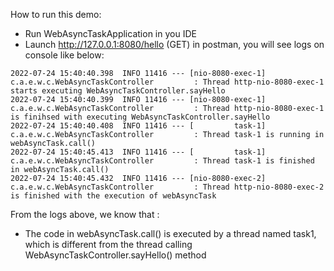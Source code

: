 How to run this demo:
- Run WebAsyncTaskApplication in you IDE
- Launch http://127.0.0.1:8080/hello (GET) in postman, you will see logs on console like below: </br>
```aidl
2022-07-24 15:40:40.398  INFO 11416 --- [nio-8080-exec-1] c.a.e.w.c.WebAsyncTaskController         : Thread http-nio-8080-exec-1 starts executing WebAsyncTaskController.sayHello
2022-07-24 15:40:40.399  INFO 11416 --- [nio-8080-exec-1] c.a.e.w.c.WebAsyncTaskController         : Thread http-nio-8080-exec-1 is finihsed with executing WebAsyncTaskController.sayHello
2022-07-24 15:40:40.408  INFO 11416 --- [         task-1] c.a.e.w.c.WebAsyncTaskController         : Thread task-1 is running in webAsyncTask.call()
2022-07-24 15:40:45.413  INFO 11416 --- [         task-1] c.a.e.w.c.WebAsyncTaskController         : Thread task-1 is finished in webAsyncTask.call()
2022-07-24 15:40:45.432  INFO 11416 --- [nio-8080-exec-2] c.a.e.w.c.WebAsyncTaskController         : Thread http-nio-8080-exec-2 is finished with the execution of webAsyncTask
```
From the logs above, we know that :
 - The code in webAsyncTask.call() is executed by a thread named task1, which is different from the thread calling WebAsyncTaskController.sayHello() method